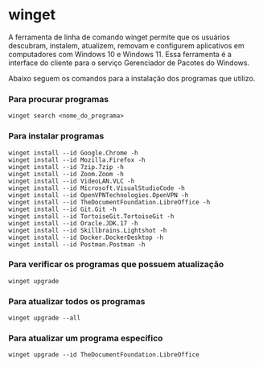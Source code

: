 # winget
A ferramenta de linha de comando winget permite que os usuários descubram, instalem, atualizem, removam e configurem aplicativos em computadores com Windows 10 e Windows 11. Essa ferramenta é a interface do cliente para o serviço Gerenciador de Pacotes do Windows.

Abaixo seguem os comandos para a instalação dos programas que utilizo.

### Para procurar programas
~~~
winget search <nome_do_programa>
~~~

### Para instalar programas
~~~
winget install --id Google.Chrome -h
winget install --id Mozilla.Firefox -h
winget install --id 7zip.7zip -h
winget install --id Zoom.Zoom -h
winget install --id VideoLAN.VLC -h
winget install --id Microsoft.VisualStudioCode -h
winget install --id OpenVPNTechnologies.OpenVPN -h
winget install --id TheDocumentFoundation.LibreOffice -h
winget install --id Git.Git -h
winget install --id TortoiseGit.TortoiseGit -h
winget install --id Oracle.JDK.17 -h
winget install --id Skillbrains.Lightshot -h
winget install --id Docker.DockerDesktop -h
winget install --id Postman.Postman -h
~~~

### Para verificar os programas que possuem atualização
~~~
winget upgrade
~~~

### Para atualizar todos os programas
~~~
winget upgrade --all
~~~

### Para atualizar um programa específico
~~~
winget upgrade --id TheDocumentFoundation.LibreOffice
~~~
